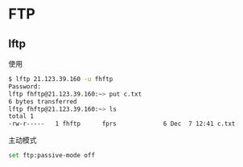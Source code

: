 # FTP

## lftp

使用

```sh
$ lftp 21.123.39.160 -u fhftp
Password:
lftp fhftp@21.123.39.160:~> put c.txt
6 bytes transferred
lftp fhftp@21.123.39.160:~> ls
total 1
-rw-r-----   1 fhftp      fprs             6 Dec  7 12:41 c.txt
```

主动模式

```sh
set ftp:passive-mode off
```
